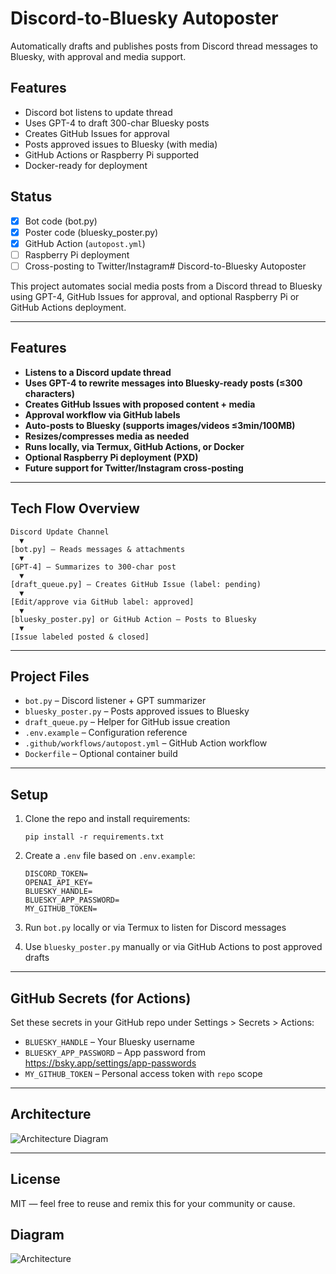# Discord-to-Bluesky Autoposter

Automatically drafts and publishes posts from Discord thread messages to Bluesky, with approval and media support.

## Features
- Discord bot listens to update thread
- Uses GPT-4 to draft 300-char Bluesky posts
- Creates GitHub Issues for approval
- Posts approved issues to Bluesky (with media)
- GitHub Actions or Raspberry Pi supported
- Docker-ready for deployment

## Status
- [x] Bot code (bot.py)
- [x] Poster code (bluesky_poster.py)
- [x] GitHub Action (`autopost.yml`)
- [ ] Raspberry Pi deployment
- [ ] Cross-posting to Twitter/Instagram# Discord-to-Bluesky Autoposter

This project automates social media posts from a Discord thread to Bluesky using GPT-4, GitHub Issues for approval, and optional Raspberry Pi or GitHub Actions deployment.

---

## Features

- **Listens to a Discord update thread**
- **Uses GPT-4 to rewrite messages into Bluesky-ready posts (≤300 characters)**
- **Creates GitHub Issues with proposed content + media**
- **Approval workflow via GitHub labels**
- **Auto-posts to Bluesky (supports images/videos ≤3min/100MB)**
- **Resizes/compresses media as needed**
- **Runs locally, via Termux, GitHub Actions, or Docker**
- **Optional Raspberry Pi deployment (PXD)**
- **Future support for Twitter/Instagram cross-posting**

---

## Tech Flow Overview

    Discord Update Channel
      ▼
    [bot.py] – Reads messages & attachments
      ▼
    [GPT-4] – Summarizes to 300-char post
      ▼
    [draft_queue.py] – Creates GitHub Issue (label: pending)
      ▼
    [Edit/approve via GitHub label: approved]
      ▼
    [bluesky_poster.py] or GitHub Action – Posts to Bluesky
      ▼
    [Issue labeled posted & closed]

---

## Project Files

- `bot.py` – Discord listener + GPT summarizer  
- `bluesky_poster.py` – Posts approved issues to Bluesky  
- `draft_queue.py` – Helper for GitHub issue creation  
- `.env.example` – Configuration reference  
- `.github/workflows/autopost.yml` – GitHub Action workflow  
- `Dockerfile` – Optional container build  

---

## Setup

1. Clone the repo and install requirements:

       pip install -r requirements.txt

2. Create a `.env` file based on `.env.example`:

       DISCORD_TOKEN=
       OPENAI_API_KEY=
       BLUESKY_HANDLE=
       BLUESKY_APP_PASSWORD=
       MY_GITHUB_TOKEN=

3. Run `bot.py` locally or via Termux to listen for Discord messages  
4. Use `bluesky_poster.py` manually or via GitHub Actions to post approved drafts  

---

## GitHub Secrets (for Actions)

Set these secrets in your GitHub repo under Settings > Secrets > Actions:

- `BLUESKY_HANDLE` – Your Bluesky username  
- `BLUESKY_APP_PASSWORD` – App password from https://bsky.app/settings/app-passwords  
- `MY_GITHUB_TOKEN` – Personal access token with `repo` scope  

---

## Architecture

![Architecture Diagram](assets/architecture.png)

---

## License

MIT — feel free to reuse and remix this for your community or cause.

## Diagram
![Architecture](assets/architecture.png)
